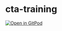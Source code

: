 # cta-training

[![Open in GitPod](https://gitpod.io/button/open-in-gitpod.svg)](https://gitpod.io#https://github.com/marcopeg/cta-training)
